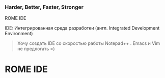 ### Harder, Better, Faster, Stronger

ROME IDE

IDE: Интегрированная среда разработки (англ. Integrated Development Environment) 

>Хочу создать IDE со скоростью работы Notepad++ . Emacs и Vim не предлогать =) 

# ROME IDE
